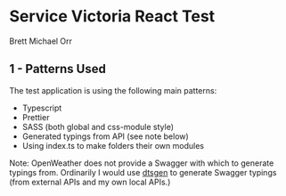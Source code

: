 # Service Victoria React Test
Brett Michael Orr

## 1 - Patterns Used

The test application is using the following main patterns:

* Typescript
* Prettier
* SASS (both global and css-module style)
* Generated typings from API (see note below)
* Using index.ts to make folders their own modules


Note: OpenWeather does not provide a Swagger with which to generate typings from. Ordinarily I would use [dtsgen](https://www.npmjs.com/package/dtsgenerator) to generate Swagger typings (from external APIs and my own local APIs.)